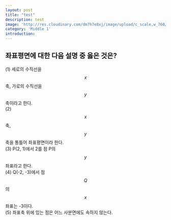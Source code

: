 ```yaml
---
layout: post
title: "test"
description: test
image: 'http://res.cloudinary.com/dm7h7e8xj/image/upload/c_scale,w_760/v1504807239/morpheus_xdzgg1.jpg'
category: 'Middle 1'
introduction:
---
```

## 좌표평면에 대한 다음 설명 중 옳은 것은?
(1) 세로의 수직선을 $$x$$축, 가로의 수직선을 $$y$$축이라고 한다.<br>
(2) $$x$$축, $$y$$축을 통틀어 좌표평면이라 한다.<br>
(3) P(2, 1)에서 2를 점 P의 $$y$$좌표라고 한다.<br>
(4) Q(-2, -3)에서 점$$Q$$의 $$x$$좌표는 -3이다.<br>
(5) 좌표축 위에 있는 점은 어느 사분면에도 속하지 않는다.
